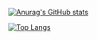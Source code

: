 [![Anurag's GitHub stats](https://github-readme-stats.vercel.app/api?username=wkamuy)](https://github.com/anuraghazra/github-readme-stats)

[![Top Langs](https://github-readme-stats.vercel.app/api/top-langs/?username=wkamuy)](https://github.com/anuraghazra/github-readme-stats)
